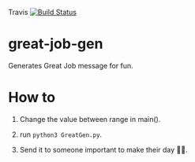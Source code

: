 Travis [![Build Status](https://travis-ci.org/shawnkoon/great-job-gen.svg?branch=master)](https://travis-ci.org/shawnkoon/great-job-gen)
# great-job-gen
Generates Great Job message for fun.

# How to
1. Change the value between range in main(). 

2. run `python3 GreatGen.py`.

3. Send it to someone important to make their day 👍🏼.
